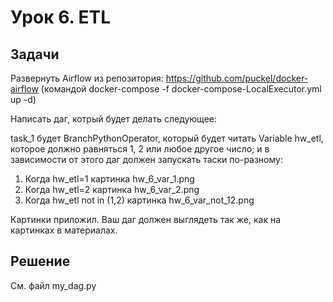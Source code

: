 # Урок 6. ETL

## Задачи

Развернуть Airflow из репозитория: https://github.com/puckel/docker-airflow (командой docker-compose -f docker-compose-LocalExecutor.yml up -d)

Написать даг, котрый будет делать следующее:

task_1 будет BranchPythonOperator, который будет читать Variable hw_etl, которое должно равняться 1, 2 или любое другое число; и в зависимости от этого даг должен запускать таски по-разному:

1. Когда hw_etl=1 картинка hw_6_var_1.png
2. Когда hw_etl=2 картинка hw_6_var_2.png
3. Когда hw_etl not in (1,2) картинка hw_6_var_not_12.png

Картинки приложил.
Ваш даг должен выглядеть так же, как на картинках в материалах.

## Решение

См. файл my_dag.py
